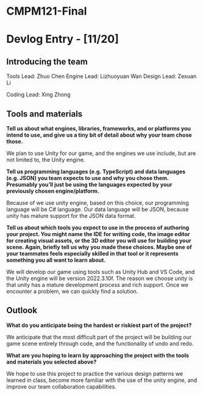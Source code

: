 # CMPM121-Final
# Devlog Entry - [11/20]

## Introducing the team

Tools Lead: Zhuo Chen
Engine Lead: Lizhuoyuan Wan
Design Lead: Zexuan Li

Coding Lead: Xing Zhong



## Tools and materials
**Tell us about what engines, libraries, frameworks, and or platforms you intend to use, and give us a tiny bit of detail about why your team chose those.**

We plan to use Unity for our game, and the engines we use include, but are not limited to, the Unity engine.



**Tell us programming languages (e.g. TypeScript) and data languages (e.g. JSON) you team expects to use and why you chose them. Presumably you’ll just be using the languages expected by your previously chosen engine/platform.**

Because of we use unity engine, based on this choice, our programming language will be C# language. Our data language will be JSON, because unity has mature support for the JSON data format.



**Tell us about which tools you expect to use in the process of authoring your project. You might name the IDE for writing code, the image editor for creating visual assets, or the 3D editor you will use for building your scene. Again, briefly tell us why you made these choices. Maybe one of your teammates feels especially skilled in that tool or it represents something you all want to learn about.**

We will develop our game using tools such as Unity Hub and VS Code, and the Unity engine will be version 2022.3.10f. The reason we choose unity is that unity has a mature development process and rich support. Once we encounter a problem, we can quickly find a solution.



## Outlook
**What do you anticipate being the hardest or riskiest part of the project?**

We anticipate that the most difficult part of the project will be building our game scene entirely through code, and the functionality of undo and redo.



**What are you hoping to learn by approaching the project with the tools and materials you selected above?**

We hope to use this project to practice the various design patterns we learned in class, become more familiar with the use of the unity engine, and improve our team collaboration capabilities.






